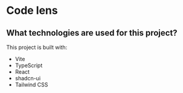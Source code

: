 # Code lens

## What technologies are used for this project?

This project is built with:

- Vite
- TypeScript
- React
- shadcn-ui
- Tailwind CSS
